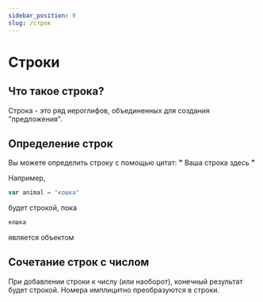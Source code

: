 ```yaml
---
sidebar_position: 9
slug: /строк
---
```


# Строки

## Что такое строка?
Строка - это ряд иероглифов, объединенных для создания "предложения".


## Определение строк

Вы можете определить строку с помощью цитат: **"** Ваша строка здесь **"**

Например,

```jsx
var animal = "кошка"
```
будет строкой, пока

```jsx
кошка
```
является объектом


## Сочетание строк с числом

При добавлении строки к числу (или наоборот), конечный результат будет строкой. Номера имплицитно преобразуются в строки. 
